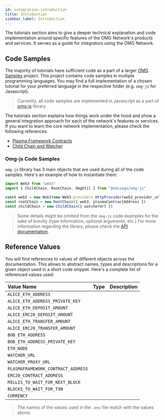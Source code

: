 ```yaml
---
id: integration-introduction
title: Introduction
sidebar_label: Introduction
---
```


The tutorials section aims to give a deeper technical explanation and code implementation around specific features of the OMG Network's products and services. It serves as a guide for integrators using the OMG Network.

## Code Samples

The majority of tutorials have sufficient code as a part of a larger [OMG Samples](https://github.com/omisego/omg-samples) project. This project contains code samples in multiple programming languages. You may find a full implementation of a chosen tutorial for your preferred language in the respective folder (e.g. `omg-js` for Javascript).
 
> Currently, all code samples are implemented in Javascript as a part of [omg-js](https://github.com/omisego/omg-js) library.

The tutorials section explains how things work under the hood and show a general integration approach for each of the network's features or services. If you want to learn the core network implementation, please check the following references:
- [Plasma Framework Contracts](https://github.com/omisego/plasma-contracts)  
- [Child Chain and Watcher](https://github.com/omisego/elixir-omg) 

### Omg-js Code Samples

`omg-js` library has 3 main objects that are used during all of the code samples. Here's an example of how to instantiate them:

```js
import Web3 from "web3"
import { ChildChain, RootChain, OmgUtil } from "@omisego/omg-js"

const web3 = new Web3(new Web3.providers.HttpProvider(web3_provider_url))
const rootChain = new RootChain({ web3, plasmaContractAddress })
const childChain = new ChildChain({ watcherUrl })
```

> Some details might be omitted from the `omg-js` code examples for the sake of brevity (type information, optional arguments, etc.) For more information regarding the library, please check the [API documentation](https://docs.omg.network/omg-js).

## Reference Values

You will find references to values of different objects across the documentation. This allows to abstract names, types and descriptions for a given object used in a short code snippet. Here's a complete list of referenced values used:

| Value Name                         | Type   | Description             |
|:---------------------------------- | ------ | ----------------------- |
| `ALICE_ETH_ADDRESS`                |        |                         |
| `ALICE_ETH_ADDRESS_PRIVATE_KEY`    |        |                         |
| `ALICE_ETH_DEPOSIT_AMOUNT`         |        |                         |
| `ALICE_ERC20_DEPOSIT_AMOUNT`       |        |                         |
| `ALICE_ETH_TRANSFER_AMOUNT`        |        |                         |
| `ALICE_ERC20_TRANSFER_AMOUNT`      |        |                         |
| `BOB_ETH_ADDRESS`                  |        |                         |
| `BOB_ETH_ADDRESS_PRIVATE_KEY`      |        |                         |
| `ETH_NODE`                         |        |                         |
| `WATCHER_URL`                      |        |                         |
| `WATCHER_PROXY_URL`                |        |                         |
| `PLASMAFRAMEWORK_CONTRACT_ADDRESS` |        |                         |
| `ERC20_CONTRACT_ADDRESS`           |        |                         |
| `MILLIS_TO_WAIT_FOR_NEXT_BLOCK`    |        |                         |
| `BLOCKS_TO_WAIT_FOR_TXN`           |        |                         |
| `CURRENCY`                         |        |                         |

> The names of the values used in the `.env` file match with the values above.
